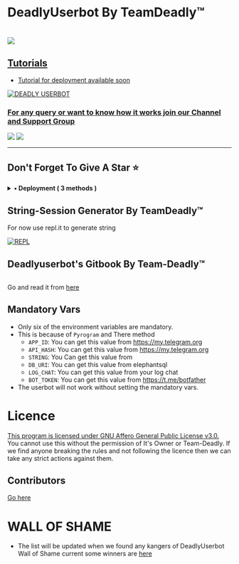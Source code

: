 # DeadlyUserbot By TeamDeadly™

# <p align="left"><a href="https://github.com/Team-Deadly/DeadlyUserbot"><img src="https://github-readme-stats.vercel.app/api/pin?username=Team-Deadly&show_icons=true&theme=dark&hide_border=true&repo=DeadlyUserbot"></a></p><p align="centre"><a href="https://t.me/deadlyUserbot">


## Tutorials
- Tutorial for deployment available soon


<img src="https://te.legra.ph/file/5794f1af1795c981cb2b6.jpg" alt="DEADLY USERBOT">


### For any query or want to know how it works join our Channel and Support Group 

<a href="https://t.me/TheBotUpdates"><img src="https://img.shields.io/badge/Join-Telegram%20Channel-red.svg?logo=Telegram"></a>
<a href="https://t.me/TheDeadlyBots"><img src="https://img.shields.io/badge/Join-Telegram%20Group-blue.svg?logo=telegram"></a>

 ----------------------
 Don't Forget To Give A Star ⭐
 -----------------------

<details>
    <summary><b>• Deployment ( 3 methods )</b></summary>

<br />

<b>1. Deploy on Heroku</b>

[![Deploy](https://www.herokucdn.com/deploy/button.svg)](https://heroku.com/deploy)

---

<img src="https://telegra.ph/file/f9f72d6a0ed19fac35323.jpg">

If you're getting error as the above image.. Don't get worried, Just fork this repo from [here](https://github.com/Team-Deadly/DeadlyUserbot/fork) and Deploy to heroku. For getting help join our [support group](https://t.me/TheDeadlyBots).

For creating a heroku deploy link from your forked repo, just replace team-deadly with your github username
  
```
https://heroku.com/deploy?template=https://github.com/team-deadly/DeadlyUserbot

```

<br />

<b>2. Deploy on Local Machine</b>

• Windows: 

1. Install python ```winget install -e --id Python.Python.3.10```

2. Create virtual environment ```python -m venv deadlyuserbot```

3. Activate the virtual environment ```deadlyuserbot/Scripts/activate```

4. Go to home path ```cd```

5. Install git ```winget install -e --id Git.Git```

6. Clone deadlyUserbot repo ```git clone https://github.com/Team-Deadly/DeadlyUserbot```

7. change directory ```cd DeadlyUserbot```

8. Start the DeadlyUserbot installation setup ```python -m deadly```


• Linux: 

1. Update and upgrade ```apt-get update && apt-get upgrade```

2. Install python ```apt-get install python```

3. Create python virtual environment ```python -m venv deadlyuserbot```

4. Activate python virtual environment ```source deadlyuserbot/bin/activate```

5. Install git ```apt-get install git```

6. Clone DeadlyUserbot repo ```git clone https://github.com/Team-Deadly/DeadlyUserbot```

7. Change directory ```cd DeadlyUserbot```

8. Paste your keys and values in config.text file ```nano config.text```

9. After pasting all of your information, use <b>Ctrl + X</b> and enter <b>Y</b> and again hit enter button.

10. Start the DeadlyUserbot installation setup ```python -m deadly```


<b>Note:</b> You have to add keys & values in config.text file same as given below 👇

```API_ID=1234567```<br />
```API_HASH=ad2gb7h9jd99jdu9bdid9djd9jsh8s7h7eo9kbopz```<br />
```SUDO_USERS=[1252773, 7737382, 1721726]```


<p>🎉 Powered by deadly.</p>

---

<br />
<b>2. Deploy on Termux</b>

1. Use this command to install ubuntu 20 to termux

```
curl https://raw.githubusercontent.com/AndronixApp/AndronixOrigin/master/repo-fix.sh > repo.sh && chmod +x repo.sh && bash repo.sh && pkg update -y && pkg install wget curl proot tar -y && wget https://raw.githubusercontent.com/AndronixApp/AndronixOrigin/master/Installer/Ubuntu20/ubuntu20.sh -O ubuntu20.sh && chmod +x ubuntu20.sh && bash ubuntu20.sh
```

2. Clone DeadlyUserbot repo ```git clone https://github.com/Team-Deadly/DeadlyUserbot.git```

3. Change directory ```cd DeadlyUserbot```

4. Run setup ```bash start.sh```

<p>🎉 Powered by deadly.</p>

<br />

</details>


##  String-Session Generator By TeamDeadly™

For now use repl.it to generate string 

[![REPL](https://replit.com/badge/github/Team-Deadly/deadlyUserbot)](https://replit.com/@Elric-xD/DeadlyUserbot?v=1)



## Deadlyuserbot's Gitbook By Team-Deadly™

<img src="https://telegra.ph/file/16df41fe13ab10d5b7b1b.png" alt="">

Go and read it from [here](https://Team-Deadly.gitbook.io/DeadlyUserbot/)


## Mandatory Vars

- Only six of the environment variables are mandatory.
- This is because of `Pyrogram` and There method
  - `APP_ID`: You can get this value from https://my.telegram.org
  - `API_HASH`: You can get this value from https://my.telegram.org
  - `STRING`: You Can get this value from 
  - `DB_URI`: You can get this value from elephantsql
  - `LOG_CHAT`: You can get this value from your log chat
  - `BOT_TOKEN`: You can get this value from https://t.me/botfather
- The userbot will not work without setting the mandatory vars.

# Licence

 [This program is licensed under GNU Affero General Public License v3.0.](https://github.com/Team-Deadly/DeadlyUserbot/blob/main/LICENSE)
You cannot use this without the permission of It's Owner or Team-Deadly. If we find anyone breaking the rules and not following the licence then we can take any strict actions against them.

## Contributors
[Go here](https://github.com/Team-Deadly/DeadlyUserbot/graphs/contributors)
# WALL OF SHAME
- The list will be updated when we found any kangers of DeadlyUserbot 
Wall of Shame current some winners are [here](https://t.me/DeadlyUserbot)
